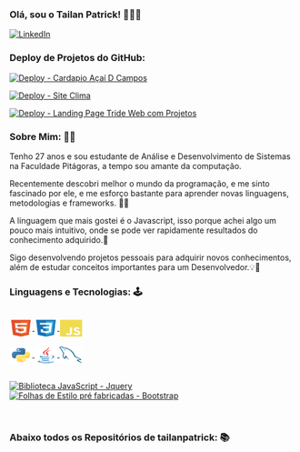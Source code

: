 ### Olá, sou o Tailan Patrick! 👨‍💻💛



[![LinkedIn](https://img.shields.io/badge/LinkedIn-0077B5?style=for-the-badge&logo=linkedin&logoColor=white)](https://linkedin.com/in/tailanpatrick)

### Deploy de Projetos do GitHub:

<a href="https://cardapioacaidcampos.000webhostapp.com/" target="_blank">[![Deploy - Cardapio Açaí D Campos](https://img.shields.io/static/v1?label=DEPLOY&message=Cardápio%20Online%20Açaí%20D%20Campos&color=513F8B)](https://cardapioacaidcampos.000webhostapp.com/)</a>

[![Deploy - Site Clima](https://img.shields.io/static/v1?label=DEPLOY&message=Site%20ver%20o%20Clima&color=081E3C)](https://tailanpatrick.github.io/app-clima/)

[![Deploy - Landing Page Tride Web com Projetos](https://img.shields.io/static/v1?label=DEPLOY&message=Landing%20page%20TRÍADE%20WEB%20com%20Projetos&color=DC4A25)](https://tailanpatrick.github.io/landingpage-triade-web/)

### Sobre Mim: 👨‍🎓

Tenho 27 anos e sou  estudante de Análise e Desenvolvimento de Sistemas na Faculdade Pitágoras, a tempo sou amante da computação. 

Recentemente descobri melhor o mundo da programação, e me sinto fascinado por ele, e me esforço bastante para aprender novas linguagens, metodologias e frameworks. 👨‍💻

A linguagem que mais gostei é o Javascript, isso porque achei algo um pouco mais intuitivo, onde se pode ver rapidamente resultados do conhecimento adquirido.💛

Sigo desenvolvendo projetos pessoais para adquirir novos conhecimentos, além de estudar conceitos importantes para um Desenvolvedor.💡🚀


### Linguagens e Tecnologias: 🕹️
<div><br>
  <a href="#"><img align="center" alt="Tailan-HTML" height="30" width="40" src="https://raw.githubusercontent.com/devicons/devicon/master/icons/html5/html5-original.svg" title="HTML 5">
  <img align="center" alt="Tailan-CSS" height="30" width="40" src="https://raw.githubusercontent.com/devicons/devicon/master/icons/css3/css3-original.svg" title="CSS 3">
  <img align="center" alt="Tailan-Js" height="30" width="40" src="https://raw.githubusercontent.com/devicons/devicon/master/icons/javascript/javascript-plain.svg" title="JavaScript">
  <br><br>
  <!-- Remover comentário apos concluir curso -- <img align="center" alt="Tailan-Ts" height="30" width="40" src="https://raw.githubusercontent.com/devicons/devicon/master/icons/typescript/typescript-plain.svg" title="TypeScript">
  <img align="center" alt="Rafa-React" height="30" width="40" src="https://raw.githubusercontent.com/devicons/devicon/master/icons/react/react-original.svg" title="React">
  <img align="center" alt="Tailan-NodeJS" height="45" width="50" src="https://raw.githubusercontent.com/devicons/devicon/master/icons/nodejs/nodejs-plain-wordmark.svg" title="NodeJS">
  <img align="center" alt="Tailan-NextJS" height="30" width="45" src="https://raw.githubusercontent.com/devicons/devicon/55609aa5bd817ff167afce0d965585c92040787a/icons/nextjs/nextjs-original.svg" title="NextJS">
  <br><br>-->
  <img align="center" alt="Tailan-Python" height="30" width="40" src="https://raw.githubusercontent.com/devicons/devicon/master/icons/python/python-original.svg" title="Python">
  <img align="center" alt="Tailan-JAVA" height="30" width="40" src="https://raw.githubusercontent.com/devicons/devicon/55609aa5bd817ff167afce0d965585c92040787a/icons/java/java-original.svg" title="JAVA">
  <img align="center" alt="Tailan-MySQL" height="30" width="40" src="https://raw.githubusercontent.com/devicons/devicon/55609aa5bd817ff167afce0d965585c92040787a/icons/mysql/mysql-original.svg" title="MySQL">
 <br><br></a>


</div>



 [![Biblioteca JavaScript - Jquery](https://img.shields.io/badge/jQuery-0769AD?style=for-the-badge&logo=jquery&logoColor=white)](#)
 [![Folhas de Estilo pré fabricadas - Bootstrap](https://img.shields.io/badge/Bootstrap-563D7C?style=for-the-badge&logo=bootstrap&logoColor=white)](#)

<br>

### Abaixo todos os Repositórios de tailanpatrick: 📚
